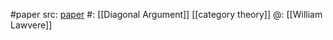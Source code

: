 #paper 
src: [paper](https://link.springer.com/chapter/10.1007/BFb0080769) 
#: [[Diagonal Argument]] [[category theory]] 
@: [[William Lawvere]] 
